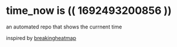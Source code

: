 # time_now is (( 1692493200856 ))

an automated repo that shows the currnent time

inspired by [breakingheatmap](https://github.com/breakingheatmap/breakingheatmap)